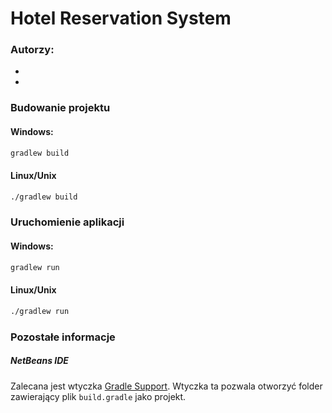 # Hotel Reservation System

### Autorzy:
* 
* 

### Budowanie projektu

#### Windows:

```bash
gradlew build
```

#### Linux/Unix
```bash
./gradlew build
```

### Uruchomienie aplikacji

#### Windows:

```bash
gradlew run
```

#### Linux/Unix
```bash
./gradlew run
```

### Pozostałe informacje
##### NetBeans IDE
Zalecana jest wtyczka [Gradle Support](http://plugins.netbeans.org/plugin/44510/gradle-support).
Wtyczka ta pozwala otworzyć folder zawierający plik `build.gradle` jako projekt.